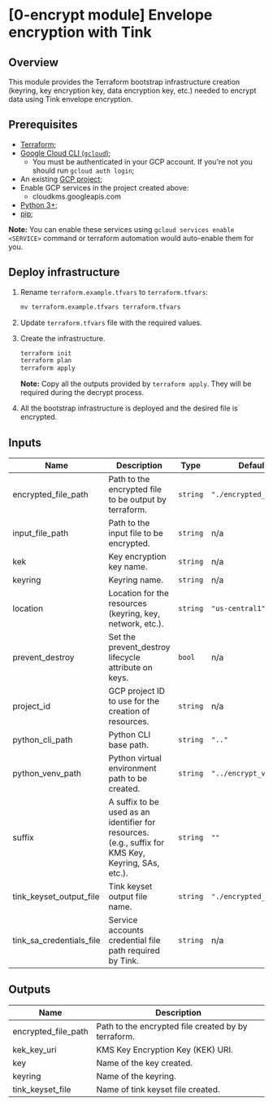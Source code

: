 # [0-encrypt module] Envelope encryption with Tink

## Overview

This module provides the Terraform bootstrap infrastructure creation (keyring, key encryption key, data encryption key, etc.) needed to encrypt data using Tink envelope encryption.

## Prerequisites

- [Terraform](https://developer.hashicorp.com/terraform/downloads);
- [Google Cloud CLI (`gcloud`)](https://cloud.google.com/sdk/docs/install-sdk);
    - You must be authenticated in your GCP account. If you're not you should run `gcloud auth login`;
- An existing [GCP project](https://cloud.google.com/resource-manager/docs/creating-managing-projects#creating_a_project);
- Enable GCP services in the project created above:
    - cloudkms.googleapis.com
- [Python 3+](https://www.python.org/downloads/);
- [pip](https://pip.pypa.io/en/stable/installation/);

**Note:** You can enable these services using `gcloud services enable <SERVICE>` command or terraform automation would auto-enable them for you.

## Deploy infrastructure

1. Rename `terraform.example.tfvars` to `terraform.tfvars`:
    ```sh
    mv terraform.example.tfvars terraform.tfvars
    ```

1. Update `terraform.tfvars` file with the required values.

1. Create the infrastructure.

    ```sh
    terraform init
    terraform plan
    terraform apply
    ```
    **Note:** Copy all the outputs provided by `terraform apply`. They will be required during the decrypt process.

1. All the bootstrap infrastructure is deployed and the desired file is encrypted.

<!-- BEGINNING OF PRE-COMMIT-TERRAFORM DOCS HOOK -->
## Inputs

| Name | Description | Type | Default | Required |
|------|-------------|------|---------|:--------:|
| encrypted\_file\_path | Path to the encrypted file to be output by terraform. | `string` | `"./encrypted_file"` | no |
| input\_file\_path | Path to the input file to be encrypted. | `string` | n/a | yes |
| kek | Key encryption key name. | `string` | n/a | yes |
| keyring | Keyring name. | `string` | n/a | yes |
| location | Location for the resources (keyring, key, network, etc.). | `string` | `"us-central1"` | no |
| prevent\_destroy | Set the prevent\_destroy lifecycle attribute on keys. | `bool` | n/a | yes |
| project\_id | GCP project ID to use for the creation of resources. | `string` | n/a | yes |
| python\_cli\_path | Python CLI base path. | `string` | `".."` | no |
| python\_venv\_path | Python virtual environment path to be created. | `string` | `"../encrypt_venv"` | no |
| suffix | A suffix to be used as an identifier for resources. (e.g., suffix for KMS Key, Keyring, SAs, etc.). | `string` | `""` | no |
| tink\_keyset\_output\_file | Tink keyset output file name. | `string` | `"./encrypted_keyset"` | no |
| tink\_sa\_credentials\_file | Service accounts credential file path required by Tink. | `string` | n/a | yes |

## Outputs

| Name | Description |
|------|-------------|
| encrypted\_file\_path | Path to the encrypted file created by by terraform. |
| kek\_key\_uri | KMS Key Encryption Key (KEK) URI. |
| key | Name of the key created. |
| keyring | Name of the keyring. |
| tink\_keyset\_file | Name of tink keyset file created. |

<!-- END OF PRE-COMMIT-TERRAFORM DOCS HOOK -->
